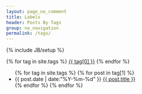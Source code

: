 ```yaml
---
layout: page_no_comment
title: Labels
header: Posts By Tags 
group: no_navigation
permalink: /tags/
---
```

{% include JB/setup %}


<div id='tag_cloud'>
{% for tag in site.tags %}
<a href="#{{ tag[0] }}" title="{{ tag[0] }}" rel="{{ tag[1].size }}">{{ tag[0] }}</a>
{% endfor %}
</div>

<ul class="listing">
{% for tag in site.tags %}
{% for post in tag[1] %}
  <li class="listing-item">
  <time datetime="{{ post.date | date:"%Y-%m-%d " }}">{{ post.date | date:"%Y-%m-%d" }}</time>
  <a href="{{ site.url }}{{ post.url }}" title="{{ post.title }}">{{ post.title }}</a>
  </li>
{% endfor %}
{% endfor %}
</ul>


